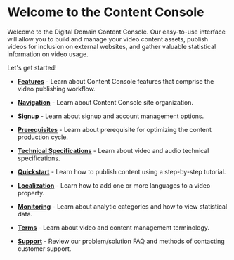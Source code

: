 # Welcome to the Content Console

Welcome to the Digital Domain Content Console. Our easy-to-use interface will allow you to build and manage your video content assets, publish videos for inclusion on external websites, and gather valuable statistical information on video usage.

Let's get started!

* [**Features**](venom\features.md) - Learn about Content Console features that comprise the video publishing workflow.

* [**Navigation**](venom\navigation.md) - Learn about Content Console site organization.

* [**Signup**](venom\signup.md) - Learn about signup and account management options.

* [**Prerequisites**](venom\prerequisites.md) - Learn about prerequisite for optimizing the content production cycle.

* [**Technical Specifications**](venom\technical_specifications.md) - Learn about video and audio technical specifications.

* [**Quickstart**](venom\quickstart.md) - Learn how to publish content using a step-by-step tutorial. 

* [**Localization**](venom\localization.md) - Learn how to add one or more languages to a video property.

* [**Monitoring**](venom\monitoring.md) - Learn about analytic categories and how to view statistical data.

* [**Terms**](venom\terms.md) - Learn about video and content management terminology.

* [**Support**](venom\support.md) - Review our problem/solution FAQ and methods of contacting customer support.
